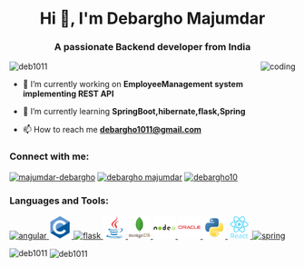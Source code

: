 <h1 align="center">Hi 👋, I'm Debargho Majumdar</h1>
<h3 align="center">A passionate Backend developer from India</h3>
<img align="right" alt="coding" width"400" src="https://i.pinimg.com/originals/e4/26/70/e426702edf874b181aced1e2fa5c6cde.gif>

<p align="left"> <img src="https://komarev.com/ghpvc/?username=deb1011&label=Profile%20views&color=0e75b6&style=flat" alt="deb1011" /> </p>

- 🔭 I’m currently working on **EmployeeManagement system implementing REST API**

- 🌱 I’m currently learning **SpringBoot,hibernate,flask,Spring**

- 📫 How to reach me **debargho1011@gmail.com**

<h3 align="left">Connect with me:</h3>
<p align="left">
<a href="https://linkedin.com/in/majumdar-debargho" target="blank"><img align="center" src="https://raw.githubusercontent.com/rahuldkjain/github-profile-readme-generator/master/src/images/icons/Social/linked-in-alt.svg" alt="majumdar-debargho" height="30" width="40" /></a>
<a href="https://fb.com/debargho majumdar" target="blank"><img align="center" src="https://raw.githubusercontent.com/rahuldkjain/github-profile-readme-generator/master/src/images/icons/Social/facebook.svg" alt="debargho majumdar" height="30" width="40" /></a>
<a href="https://www.leetcode.com/debargho10" target="blank"><img align="center" src="https://raw.githubusercontent.com/rahuldkjain/github-profile-readme-generator/master/src/images/icons/Social/leet-code.svg" alt="debargho10" height="30" width="40" /></a>
</p>

<h3 align="left">Languages and Tools:</h3>
<p align="left"> <a href="https://angular.io" target="_blank" rel="noreferrer"> <img src="https://angular.io/assets/images/logos/angular/angular.svg" alt="angular" width="40" height="40"/> </a> <a href="https://www.cprogramming.com/" target="_blank" rel="noreferrer"> <img src="https://raw.githubusercontent.com/devicons/devicon/master/icons/c/c-original.svg" alt="c" width="40" height="40"/> </a> <a href="https://flask.palletsprojects.com/" target="_blank" rel="noreferrer"> <img src="https://www.vectorlogo.zone/logos/pocoo_flask/pocoo_flask-icon.svg" alt="flask" width="40" height="40"/> </a> <a href="https://www.java.com" target="_blank" rel="noreferrer"> <img src="https://raw.githubusercontent.com/devicons/devicon/master/icons/java/java-original.svg" alt="java" width="40" height="40"/> </a> <a href="https://www.mongodb.com/" target="_blank" rel="noreferrer"> <img src="https://raw.githubusercontent.com/devicons/devicon/master/icons/mongodb/mongodb-original-wordmark.svg" alt="mongodb" width="40" height="40"/> </a> <a href="https://nodejs.org" target="_blank" rel="noreferrer"> <img src="https://raw.githubusercontent.com/devicons/devicon/master/icons/nodejs/nodejs-original-wordmark.svg" alt="nodejs" width="40" height="40"/> </a> <a href="https://www.oracle.com/" target="_blank" rel="noreferrer"> <img src="https://raw.githubusercontent.com/devicons/devicon/master/icons/oracle/oracle-original.svg" alt="oracle" width="40" height="40"/> </a> <a href="https://www.python.org" target="_blank" rel="noreferrer"> <img src="https://raw.githubusercontent.com/devicons/devicon/master/icons/python/python-original.svg" alt="python" width="40" height="40"/> </a> <a href="https://reactjs.org/" target="_blank" rel="noreferrer"> <img src="https://raw.githubusercontent.com/devicons/devicon/master/icons/react/react-original-wordmark.svg" alt="react" width="40" height="40"/> </a> <a href="https://spring.io/" target="_blank" rel="noreferrer"> <img src="https://www.vectorlogo.zone/logos/springio/springio-icon.svg" alt="spring" width="40" height="40"/> </a> </p>

<p><img align="left" src="https://github-readme-stats.vercel.app/api/top-langs?username=deb1011&show_icons=true&locale=en&layout=compact" alt="deb1011" /></p>

<p>&nbsp;<img align="center" src="https://github-readme-stats.vercel.app/api?username=deb1011&show_icons=true&locale=en" alt="deb1011" /></p>
